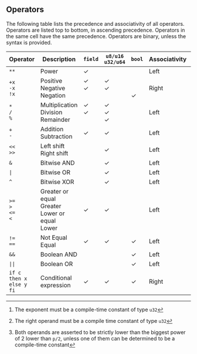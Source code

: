 ## Operators

The following table lists the precedence and associativity of all operators. Operators are listed top to bottom, in ascending precedence. Operators in the same cell have the same precedence. Operators are binary, unless the syntax is provided.

| Operator                      | Description                                                   | `field`                      | `u8/u16` `u32/u64`            | `bool`                      | Associativity | Remarks |
|-------------------------------|---------------------------------------------------------------|------------------------------|-------------------------------|-----------------------------|---------------|---------|
| `**`<br>                     | Power                                                         | &check;                      | &nbsp;                        | &nbsp;                      | Left          | [^1]    |
| `+x`<br>`-x`<br>`!x`<br>   | Positive<br>Negative<br>Negation<br>                       | &check;<br>&check;<br>&nbsp; | &check;<br>&check;<br>&nbsp;  | &nbsp;<br>&nbsp;<br>&check; | Right         |         |
| `*`<br>`/`<br>`%`<br>      | Multiplication<br> Division<br> Remainder<br>              | &check;<br>&check;<br>&nbsp; | &check;<br>&check;<br>&check; | &nbsp;<br>&nbsp;<br>&nbsp;  | Left          |         |
| `+`<br>`-`<br>              | Addition<br> Subtraction<br>                                | &check;                      | &check;                       | &nbsp;                      | Left          |         |
| `<<`<br>`>>`<br>            | Left shift<br> Right shift<br>                              | &nbsp;                       | &check;                       | &nbsp;                      | Left          | [^2]    |
| `&`                           | Bitwise AND                                                   | &nbsp;                       | &check;                       | &nbsp;                      | Left          |         |
| <code>&#124;</code>           | Bitwise OR                                                    | &nbsp;                       | &check;                       | &nbsp;                      | Left          |         |
| `^`                           | Bitwise XOR                                                   | &nbsp;                       | &check;                       | &nbsp;                      | Left          |         |
| `>=`<br>`>`<br>`<=`<br>`<` | Greater or equal<br>Greater<br>Lower or equal<br>Lower<br>| &check;                      | &check;                       | &nbsp;                      | Left          | [^3]    |
| `!=`<br>`==`<br>            | Not Equal<br>Equal<br>                                      | &check;                      | &check;                       | &check;                     | Left          |         |
| `&&`                          | Boolean AND                                                   | &nbsp;                       | &nbsp;                        | &check;                     | Left          |         |
| <code>&#124;&#124;</code>     | Boolean OR                                                    | &nbsp;                       | &nbsp;                        | &check;                     | Left          |         |
| `if c then x else y fi`       | Conditional expression                                        | &check;                      | &check;                       | &check;                     | Right         |         |

[^1]: The exponent must be a compile-time constant of type `u32`

[^2]: The right operand must be a compile time constant of type `u32`

[^3]: Both operands are asserted to be strictly lower than the biggest power of 2 lower than `p/2`, unless one of them can be determined to be a compile-time constant